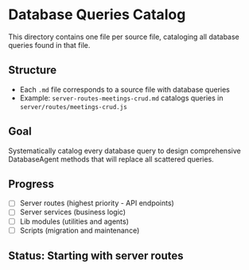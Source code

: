 # Database Queries Catalog

This directory contains one file per source file, cataloging all database queries found in that file.

## Structure
- Each `.md` file corresponds to a source file with database queries
- Example: `server-routes-meetings-crud.md` catalogs queries in `server/routes/meetings-crud.js`

## Goal
Systematically catalog every database query to design comprehensive DatabaseAgent methods that will replace all scattered queries.

## Progress
- [ ] Server routes (highest priority - API endpoints)
- [ ] Server services (business logic)
- [ ] Lib modules (utilities and agents)
- [ ] Scripts (migration and maintenance)

## Status: Starting with server routes